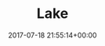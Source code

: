 ---
title:		"Lake"
type:		"photos"
mediatype:	"upload"
location:   "Södertälje, Sweden"
description: "The lake at sunset"
date:		"2017-07-18 21:55:14+00:00"
album:		"landscapes"
filename:		"sodertalje-lake.md"
series:		"cycle-tour"
cl_public_id:		"landscapes/sodertalje-lake"
cl_version:		1520177439
format:		"tiff"
bytes:		4488956
width:		2560
height:		1440
colours:
- "#222540"
- "#000000"
- "#030F25"
- "#3D4C6E"
- "#34233C"
- "#B9D4DE"
- "#E8DBC7"
- "#466984"
- "#7CA9C4"
- "#814251"
- "#6C6980"
- "#504666"
- "#052441"
- "#E8E8DD"
- "#45283F"
- "#6F4560"
- "#D06C6E"
- "#5B4766"
- "#ACAEC8"
- "#0F3C63"
- "#778992"
exposure_mode:		"Auto"
program:		"Aperture-priority AE"
aperture:		"8.0"
focal_length:		"50.0 mm"
iso:		"400"
shutter_speed:		"1/80"
metering:		"Multi-segment"
flash:		"Off, Did not fire"
white_balance:		"Custom"
colour_temp:		"3600"
has_crop:		"false"
orientation:		"Horizontal (normal)"
camera_model:		"NIKON D800"
lens_info:		"0mm f/0"
artist: "Matt Finucane"
x_resolution:		"300"
y_resolution:		"300"
---